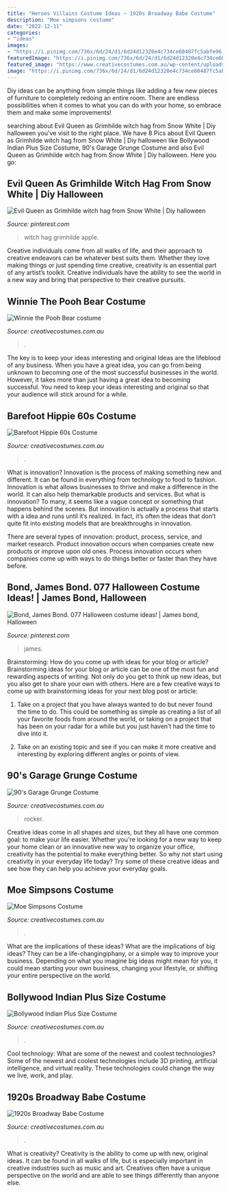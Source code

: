 ```yaml
---
title: "Heroes Villains Costume Ideas ~ 1920s Broadway Babe Costume"
description: "Moe simpsons costume"
date: "2022-12-11"
categories:
- "ideas"
images:
- "https://i.pinimg.com/736x/6d/24/d1/6d24d12320e4c734ce60487fc5abfe96.jpg"
featuredImage: "https://i.pinimg.com/736x/6d/24/d1/6d24d12320e4c734ce60487fc5abfe96.jpg"
featured_image: "https://www.creativecostumes.com.au/wp-content/uploads/2018/07/CC_April_18_078-768x1024.jpg"
image: "https://i.pinimg.com/736x/6d/24/d1/6d24d12320e4c734ce60487fc5abfe96.jpg"
---
```



Diy ideas can be anything from simple things like adding a few new pieces of furniture to completely redoing an entire room. There are endless possibilities when it comes to what you can do with your home, so embrace them and make some improvements!

	

		
searching about Evil Queen as Grimhilde witch hag from Snow White | Diy halloween you've visit to the right place. We have 8 Pics about Evil Queen as Grimhilde witch hag from Snow White | Diy halloween like Bollywood Indian Plus Size Costume, 90&#039;s Garage Grunge Costume and also Evil Queen as Grimhilde witch hag from Snow White | Diy halloween. Here you go:
		
    
## Evil Queen As Grimhilde Witch Hag From Snow White | Diy Halloween

<img loading=lazy src="https://i.pinimg.com/736x/6d/24/d1/6d24d12320e4c734ce60487fc5abfe96.jpg" onerror="this.onerror=null;this.src='https://tse2.mm.bing.net/th?id=OIP.TIKAdIlv-Z7XChL6oAxYvgHaLt&amp;pid=15.1';" alt="Evil Queen as Grimhilde witch hag from Snow White | Diy halloween">

_Source: pinterest.com_

>witch hag grimhilde apple. 

	

Creative individuals come from all walks of life, and their approach to creative endeavors can be whatever best suits them. Whether they love making things or just spending time creative, creativity is an essential part of any artist’s toolkit. Creative individuals have the ability to see the world in a new way and bring that perspective to their creative pursuits.

    
## Winnie The Pooh Bear Costume

<img loading=lazy src="https://www.creativecostumes.com.au/wp-content/uploads/2014/04/Pooh-Bear-Costume-699x1024.jpg" onerror="this.onerror=null;this.src='https://tse1.mm.bing.net/th?id=OIP.ta1zWtSMP-m_4XvfCyA0NQHaK2&amp;pid=15.1';" alt="Winnie the Pooh Bear costume">

_Source: creativecostumes.com.au_

>. 

	

The key is to keep your ideas interesting and original
Ideas are the lifeblood of any business. When you have a great idea, you can go from being unknown to becoming one of the most successful businesses in the world. However, it takes more than just having a great idea to becoming successful. You need to keep your ideas interesting and original so that your audience will stick around for a while.

    
## Barefoot Hippie 60s Costume

<img loading=lazy src="https://www.creativecostumes.com.au/wp-content/uploads/2015/08/BCP_8240-768x1024.jpg" onerror="this.onerror=null;this.src='https://tse4.mm.bing.net/th?id=OIP.stzfu0CitT245jqgK9Yr8gHaJ4&amp;pid=15.1';" alt="Barefoot Hippie 60s Costume">

_Source: creativecostumes.com.au_

>. 

	

What is innovation?
Innovation is the process of making something new and different. It can be found in everything from technology to food to fashion. Innovation is what allows businesses to thrive and make a difference in the world. It can also help themarkable products and services.
But what is innovation? To many, it seems like a vague concept or something that happens behind the scenes. But innovation is actually a process that starts with a idea and runs until it’s realized. In fact, it’s often the ideas that don’t quite fit into existing models that are breakthroughs in innovation.

There are several types of innovation: product, process, service, and market research. Product innovation occurs when companies create new products or improve upon old ones. Process innovation occurs when companies come up with ways to do things better or faster than they have before.

    
## Bond, James Bond. 077 Halloween Costume Ideas! | James Bond, Halloween

<img loading=lazy src="https://i.pinimg.com/736x/8a/af/73/8aaf7342c6d6dee6b21d6cea56bb160c--james-bond-james-darcy.jpg" onerror="this.onerror=null;this.src='https://tse1.mm.bing.net/th?id=OIP.2hYFal2rq3oAMZWzg4XpTQHaLy&amp;pid=15.1';" alt="Bond, James Bond. 077 Halloween costume ideas! | James bond, Halloween">

_Source: pinterest.com_

>james. 

	

Brainstorming: How do you come up with ideas for your blog or article?
Brainstorming ideas for your blog or article can be one of the most fun and rewarding aspects of writing. Not only do you get to think up new ideas, but you also get to share your own with others. Here are a few creative ways to come up with brainstorming ideas for your next blog post or article:
1. Take on a project that you have always wanted to do but never found the time to do. This could be something as simple as creating a list of all your favorite foods from around the world, or taking on a project that has been on your radar for a while but you just haven’t had the time to dive into it.

2. Take on an existing topic and see if you can make it more creative and interesting by exploring different angles or points of view.

    
## 90&#039;s Garage Grunge Costume

<img loading=lazy src="https://www.creativecostumes.com.au/wp-content/uploads/2015/08/BCP_8578-510x680.jpg" onerror="this.onerror=null;this.src='https://tse3.mm.bing.net/th?id=OIP.mgFmd1vyULJtnobSJWHvMgHaJ4&amp;pid=15.1';" alt="90&#039;s Garage Grunge Costume">

_Source: creativecostumes.com.au_

>rocker. 

	

Creative ideas come in all shapes and sizes, but they all have one common goal: to make your life easier. Whether you're looking for a new way to keep your home clean or an innovative new way to organize your office, creativity has the potential to make everything better. So why not start using creativity in your everyday life today? Try some of these creative ideas and see how they can help you achieve your everyday goals.

    
## Moe Simpsons Costume

<img loading=lazy src="https://www.creativecostumes.com.au/wp-content/uploads/2018/07/CC_April_18_198-768x1024.jpg" onerror="this.onerror=null;this.src='https://tse3.mm.bing.net/th?id=OIP.-j73aLh4Zr4LQnPCRVGTeAHaJ4&amp;pid=15.1';" alt="Moe Simpsons Costume">

_Source: creativecostumes.com.au_

>. 

	

What are the implications of these ideas?
What are the implications of big ideas? They can be a life-changingiphany, or a simple way to improve your business. Depending on what you imagine big ideas might mean for you, it could mean starting your own business, changing your lifestyle, or shifting your entire perspective on the world.

    
## Bollywood Indian Plus Size Costume

<img loading=lazy src="https://www.creativecostumes.com.au/wp-content/uploads/2018/07/CC_April_18_078-768x1024.jpg" onerror="this.onerror=null;this.src='https://tse2.mm.bing.net/th?id=OIP.Ei4yYV3RKK3JLhPVukRZygHaJ4&amp;pid=15.1';" alt="Bollywood Indian Plus Size Costume">

_Source: creativecostumes.com.au_

>. 

	

Cool technology: What are some of the newest and coolest technologies?
Some of the newest and coolest technologies include 3D printing, artificial intelligence, and virtual reality. These technologies could change the way we live, work, and play.

    
## 1920s Broadway Babe Costume

<img loading=lazy src="https://www.creativecostumes.com.au/wp-content/uploads/2015/08/BCP_7802-768x1024.jpg" onerror="this.onerror=null;this.src='https://tse2.mm.bing.net/th?id=OIP.lX2rBGtktnqYiNbNBo54egHaJ4&amp;pid=15.1';" alt="1920s Broadway Babe Costume">

_Source: creativecostumes.com.au_

>. 

	

What is creativity?
Creativity is the ability to come up with new, original ideas. It can be found in all walks of life, but is especially important in creative industries such as music and art. Creatives often have a unique perspective on the world and are able to see things differently than anyone else.

